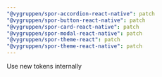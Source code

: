 ```yaml
---
"@vygruppen/spor-accordion-react-native": patch
"@vygruppen/spor-button-react-native": patch
"@vygruppen/spor-card-react-native": patch
"@vygruppen/spor-modal-react-native": patch
"@vygruppen/spor-theme-react": patch
"@vygruppen/spor-theme-react-native": patch
---
```


Use new tokens internally
